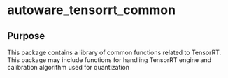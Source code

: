 # autoware_tensorrt_common

## Purpose

This package contains a library of common functions related to TensorRT.  
This package may include functions for handling TensorRT engine and calibration algorithm used for quantization
